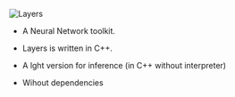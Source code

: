 ![Layers](./figs/layers.jpg)


* A Neural Network toolkit.


* Layers is written in C++. 


* A lght version for inference (in C++ without interpreter)

* Wihout dependencies


